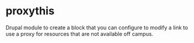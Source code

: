 proxythis
=========

Drupal module to create a block that you can configure to modify a link to use a proxy for resources that are not available off campus.